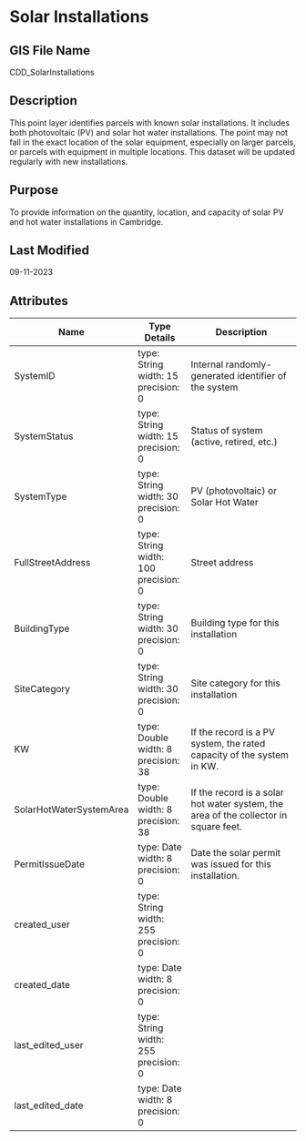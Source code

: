 # Solar Installations
## GIS File Name
CDD_SolarInstallations
## Description
<DIV STYLE="text-align:Left;"><DIV><DIV><P STYLE="margin:0 0 0 0;"><SPAN><SPAN>This point layer identifies parcels with known solar installations. It includes both photovoltaic (PV) and solar hot water installations. The point may not fall in the exact location of the solar equipment, especially on larger parcels, or parcels with equipment in multiple locations. This dataset will be updated regularly with new installations.</SPAN></SPAN></P><P /></DIV></DIV></DIV>

## Purpose
To provide information on the quantity, location, and capacity of solar PV and hot water installations in Cambridge.
## Last Modified
09-11-2023
## Attributes
|Name|Type Details|Description|
|----|------------|-----------|
|SystemID|type: String<br/>width: 15<br/>precision: 0|Internal randomly-generated identifier of the system|
|SystemStatus|type: String<br/>width: 15<br/>precision: 0|Status of system (active, retired, etc.)|
|SystemType|type: String<br/>width: 30<br/>precision: 0|PV (photovoltaic) or Solar Hot Water|
|FullStreetAddress|type: String<br/>width: 100<br/>precision: 0|Street address|
|BuildingType|type: String<br/>width: 30<br/>precision: 0|Building type for this installation|
|SiteCategory|type: String<br/>width: 30<br/>precision: 0|Site category for this installation|
|KW|type: Double<br/>width: 8<br/>precision: 38|If the record is a PV system, the rated capacity of the system in KW.|
|SolarHotWaterSystemArea|type: Double<br/>width: 8<br/>precision: 38|If the record is a solar hot water system, the area of the collector in square feet.|
|PermitIssueDate|type: Date<br/>width: 8<br/>precision: 0|Date the solar permit was issued for this installation.|
|created_user|type: String<br/>width: 255<br/>precision: 0||
|created_date|type: Date<br/>width: 8<br/>precision: 0||
|last_edited_user|type: String<br/>width: 255<br/>precision: 0||
|last_edited_date|type: Date<br/>width: 8<br/>precision: 0||
